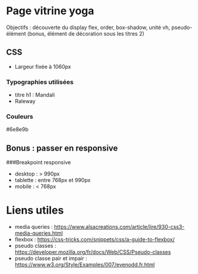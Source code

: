 # Page vitrine yoga

Objectifs : découverte du display flex, order, box-shadow, unité vh, pseudo-élément (bonus, élément de décoration sous les titres 2)

## CSS

- Largeur fixée à 1060px

### Typographies utilisées

- titre h1 : Mandali
- Raleway

### Couleurs

#6e8e9b

## Bonus : passer en responsive

###Breakpoint responsive

- desktop : > 990px
- tablette : entre 768px et 990px
- mobile : < 768px

# Liens utiles

- media queries : https://www.alsacreations.com/article/lire/930-css3-media-queries.html
- flexbox : https://css-tricks.com/snippets/css/a-guide-to-flexbox/
- pseudo classes : https://developer.mozilla.org/fr/docs/Web/CSS/Pseudo-classes
- pseudo classe pair et impair : https://www.w3.org/Style/Examples/007/evenodd.fr.html
